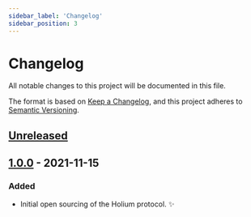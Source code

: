 ```yaml
---
sidebar_label: 'Changelog'
sidebar_position: 3
---
```


# Changelog

All notable changes to this project will be documented in this file.

The format is based on [Keep a Changelog](https://keepachangelog.com/en/1.0.0/),
and this project adheres to [Semantic Versioning](https://semver.org/spec/v2.0.0.html).

## [Unreleased]

## [1.0.0] - 2021-11-15
### Added
- Initial open sourcing of the Holium protocol. ✨

[Unreleased]: https://github.com/polyphene/docs.holium.org/compare/1.0.0...HEAD
[1.0.0]: https://github.com/polyphene/docs.holium.org/releases/tag/1.0.0